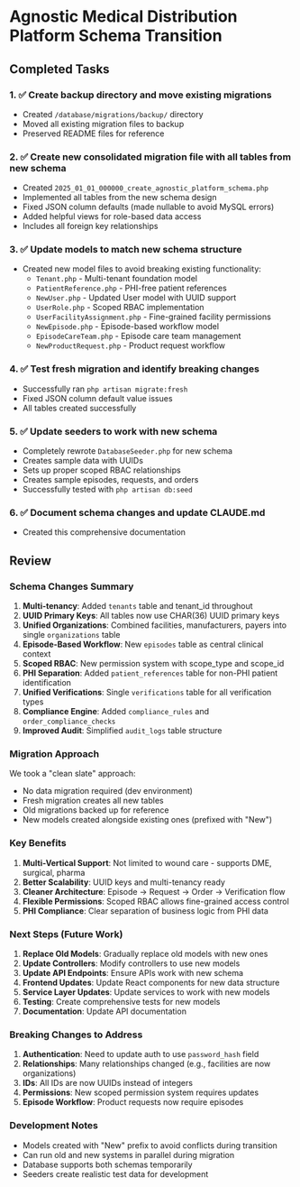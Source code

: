 # Agnostic Medical Distribution Platform Schema Transition

## Completed Tasks

### 1. ✅ Create backup directory and move existing migrations
- Created `/database/migrations/backup/` directory
- Moved all existing migration files to backup
- Preserved README files for reference

### 2. ✅ Create new consolidated migration file with all tables from new schema
- Created `2025_01_01_000000_create_agnostic_platform_schema.php`
- Implemented all tables from the new schema design
- Fixed JSON column defaults (made nullable to avoid MySQL errors)
- Added helpful views for role-based data access
- Includes all foreign key relationships

### 3. ✅ Update models to match new schema structure  
- Created new model files to avoid breaking existing functionality:
  - `Tenant.php` - Multi-tenant foundation model
  - `PatientReference.php` - PHI-free patient references
  - `NewUser.php` - Updated User model with UUID support
  - `UserRole.php` - Scoped RBAC implementation
  - `UserFacilityAssignment.php` - Fine-grained facility permissions
  - `NewEpisode.php` - Episode-based workflow model
  - `EpisodeCareTeam.php` - Episode care team management
  - `NewProductRequest.php` - Product request workflow

### 4. ✅ Test fresh migration and identify breaking changes
- Successfully ran `php artisan migrate:fresh`
- Fixed JSON column default value issues
- All tables created successfully

### 5. ✅ Update seeders to work with new schema
- Completely rewrote `DatabaseSeeder.php` for new schema
- Creates sample data with UUIDs
- Sets up proper scoped RBAC relationships
- Creates sample episodes, requests, and orders
- Successfully tested with `php artisan db:seed`

### 6. ✅ Document schema changes and update CLAUDE.md
- Created this comprehensive documentation

## Review

### Schema Changes Summary

1. **Multi-tenancy**: Added `tenants` table and tenant_id throughout
2. **UUID Primary Keys**: All tables now use CHAR(36) UUID primary keys
3. **Unified Organizations**: Combined facilities, manufacturers, payers into single `organizations` table
4. **Episode-Based Workflow**: New `episodes` table as central clinical context
5. **Scoped RBAC**: New permission system with scope_type and scope_id
6. **PHI Separation**: Added `patient_references` table for non-PHI patient identification
7. **Unified Verifications**: Single `verifications` table for all verification types
8. **Compliance Engine**: Added `compliance_rules` and `order_compliance_checks`
9. **Improved Audit**: Simplified `audit_logs` table structure

### Migration Approach

We took a "clean slate" approach:
- No data migration required (dev environment)
- Fresh migration creates all new tables
- Old migrations backed up for reference
- New models created alongside existing ones (prefixed with "New")

### Key Benefits

1. **Multi-Vertical Support**: Not limited to wound care - supports DME, surgical, pharma
2. **Better Scalability**: UUID keys and multi-tenancy ready
3. **Cleaner Architecture**: Episode → Request → Order → Verification flow
4. **Flexible Permissions**: Scoped RBAC allows fine-grained access control
5. **PHI Compliance**: Clear separation of business logic from PHI data

### Next Steps (Future Work)

1. **Replace Old Models**: Gradually replace old models with new ones
2. **Update Controllers**: Modify controllers to use new models
3. **Update API Endpoints**: Ensure APIs work with new schema
4. **Frontend Updates**: Update React components for new data structure
5. **Service Layer Updates**: Update services to work with new models
6. **Testing**: Create comprehensive tests for new models
7. **Documentation**: Update API documentation

### Breaking Changes to Address

1. **Authentication**: Need to update auth to use `password_hash` field
2. **Relationships**: Many relationships changed (e.g., facilities are now organizations)
3. **IDs**: All IDs are now UUIDs instead of integers
4. **Permissions**: New scoped permission system requires updates
5. **Episode Workflow**: Product requests now require episodes

### Development Notes

- Models created with "New" prefix to avoid conflicts during transition
- Can run old and new systems in parallel during migration
- Database supports both schemas temporarily
- Seeders create realistic test data for development